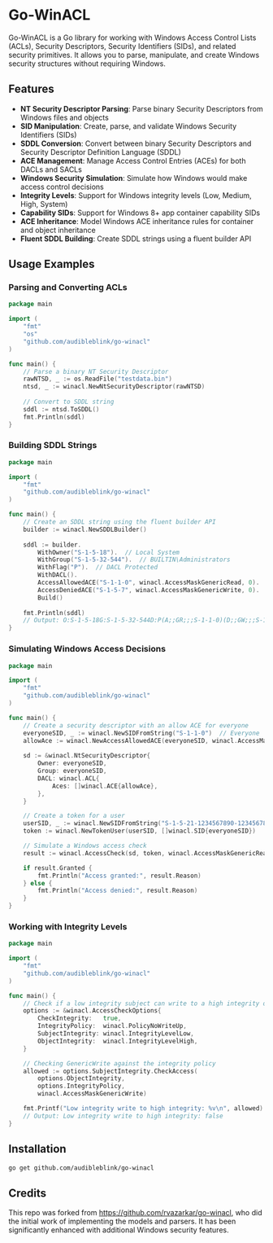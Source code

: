 # Go-WinACL

Go-WinACL is a Go library for working with Windows Access Control Lists (ACLs), Security Descriptors, Security Identifiers (SIDs), and related security primitives. It allows you to parse, manipulate, and create Windows security structures without requiring Windows.

## Features

- **NT Security Descriptor Parsing**: Parse binary Security Descriptors from Windows files and objects
- **SID Manipulation**: Create, parse, and validate Windows Security Identifiers (SIDs)
- **SDDL Conversion**: Convert between binary Security Descriptors and Security Descriptor Definition Language (SDDL)
- **ACE Management**: Manage Access Control Entries (ACEs) for both DACLs and SACLs
- **Windows Security Simulation**: Simulate how Windows would make access control decisions
- **Integrity Levels**: Support for Windows integrity levels (Low, Medium, High, System)
- **Capability SIDs**: Support for Windows 8+ app container capability SIDs
- **ACE Inheritance**: Model Windows ACE inheritance rules for container and object inheritance
- **Fluent SDDL Building**: Create SDDL strings using a fluent builder API

## Usage Examples

### Parsing and Converting ACLs

```go
package main

import (
	"fmt"
	"os"
	"github.com/audibleblink/go-winacl"
)

func main() {
	// Parse a binary NT Security Descriptor
	rawNTSD, _ := os.ReadFile("testdata.bin")
	ntsd, _ := winacl.NewNtSecurityDescriptor(rawNTSD)
	
	// Convert to SDDL string
	sddl := ntsd.ToSDDL()
	fmt.Println(sddl)
}
```

### Building SDDL Strings

```go
package main

import (
	"fmt"
	"github.com/audibleblink/go-winacl"
)

func main() {
	// Create an SDDL string using the fluent builder API
	builder := winacl.NewSDDLBuilder()
	
	sddl := builder.
		WithOwner("S-1-5-18").  // Local System
		WithGroup("S-1-5-32-544").  // BUILTIN\Administrators
		WithFlag("P").  // DACL Protected
		WithDACL().
		AccessAllowedACE("S-1-1-0", winacl.AccessMaskGenericRead, 0).  // Everyone: Read
		AccessDeniedACE("S-1-5-7", winacl.AccessMaskGenericWrite, 0).  // Anonymous: Deny Write
		Build()
	
	fmt.Println(sddl)
	// Output: O:S-1-5-18G:S-1-5-32-544D:P(A;;GR;;;S-1-1-0)(D;;GW;;;S-1-5-7)
}
```

### Simulating Windows Access Decisions

```go
package main

import (
	"fmt"
	"github.com/audibleblink/go-winacl"
)

func main() {
	// Create a security descriptor with an allow ACE for everyone
	everyoneSID, _ := winacl.NewSIDFromString("S-1-1-0")  // Everyone
	allowAce := winacl.NewAccessAllowedACE(everyoneSID, winacl.AccessMaskGenericRead)
	
	sd := &winacl.NtSecurityDescriptor{
		Owner: everyoneSID,
		Group: everyoneSID,
		DACL: winacl.ACL{
			Aces: []winacl.ACE{allowAce},
		},
	}

	// Create a token for a user
	userSID, _ := winacl.NewSIDFromString("S-1-5-21-1234567890-1234567890-1234567890-1001")
	token := winacl.NewTokenUser(userSID, []winacl.SID{everyoneSID})

	// Simulate a Windows access check
	result := winacl.AccessCheck(sd, token, winacl.AccessMaskGenericRead, nil)

	if result.Granted {
		fmt.Println("Access granted:", result.Reason)
	} else {
		fmt.Println("Access denied:", result.Reason)
	}
}
```

### Working with Integrity Levels

```go
package main

import (
	"fmt"
	"github.com/audibleblink/go-winacl"
)

func main() {
	// Check if a low integrity subject can write to a high integrity object
	options := &winacl.AccessCheckOptions{
		CheckIntegrity:   true,
		IntegrityPolicy:  winacl.PolicyNoWriteUp,
		SubjectIntegrity: winacl.IntegrityLevelLow,
		ObjectIntegrity:  winacl.IntegrityLevelHigh,
	}

	// Checking GenericWrite against the integrity policy
	allowed := options.SubjectIntegrity.CheckAccess(
		options.ObjectIntegrity,
		options.IntegrityPolicy,
		winacl.AccessMaskGenericWrite)

	fmt.Printf("Low integrity write to high integrity: %v\n", allowed)
	// Output: Low integrity write to high integrity: false
}
```

## Installation

```bash
go get github.com/audibleblink/go-winacl
```

## Credits

This repo was forked from https://github.com/rvazarkar/go-winacl, who did the initial work of implementing the models and parsers. It has been significantly enhanced with additional Windows security features.
